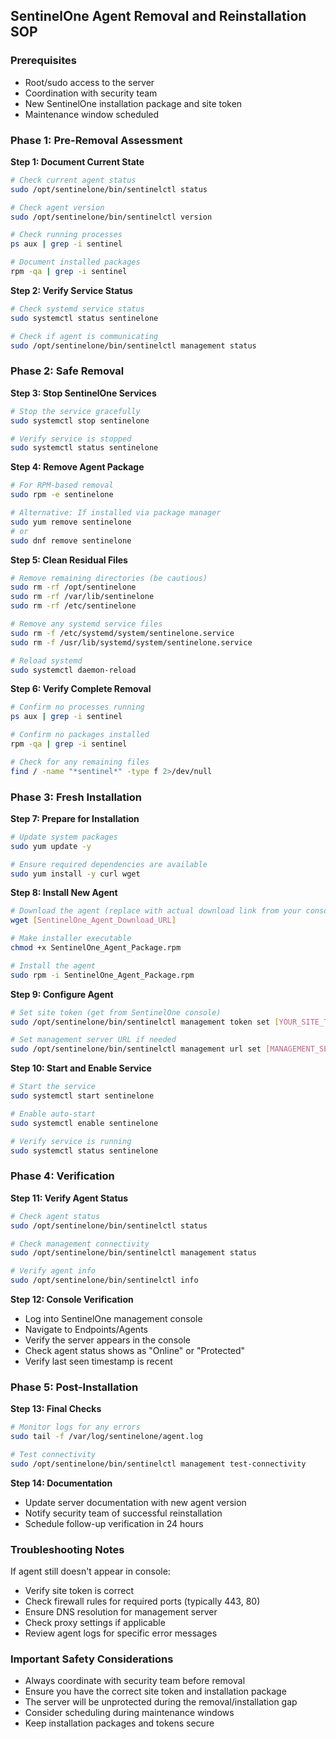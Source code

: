 ## SentinelOne Agent Removal and Reinstallation SOP

### Prerequisites

- Root/sudo access to the server
- Coordination with security team
- New SentinelOne installation package and site token
- Maintenance window scheduled

### Phase 1: Pre-Removal Assessment

**Step 1: Document Current State**

```bash
# Check current agent status
sudo /opt/sentinelone/bin/sentinelctl status

# Check agent version
sudo /opt/sentinelone/bin/sentinelctl version

# Check running processes
ps aux | grep -i sentinel

# Document installed packages
rpm -qa | grep -i sentinel

```

**Step 2: Verify Service Status**

```bash
# Check systemd service status
sudo systemctl status sentinelone

# Check if agent is communicating
sudo /opt/sentinelone/bin/sentinelctl management status

```

### Phase 2: Safe Removal

**Step 3: Stop SentinelOne Services**

```bash
# Stop the service gracefully
sudo systemctl stop sentinelone

# Verify service is stopped
sudo systemctl status sentinelone

```

**Step 4: Remove Agent Package**

```bash
# For RPM-based removal
sudo rpm -e sentinelone

# Alternative: If installed via package manager
sudo yum remove sentinelone
# or
sudo dnf remove sentinelone

```

**Step 5: Clean Residual Files**

```bash
# Remove remaining directories (be cautious)
sudo rm -rf /opt/sentinelone
sudo rm -rf /var/lib/sentinelone
sudo rm -rf /etc/sentinelone

# Remove any systemd service files
sudo rm -f /etc/systemd/system/sentinelone.service
sudo rm -f /usr/lib/systemd/system/sentinelone.service

# Reload systemd
sudo systemctl daemon-reload

```

**Step 6: Verify Complete Removal**

```bash
# Confirm no processes running
ps aux | grep -i sentinel

# Confirm no packages installed
rpm -qa | grep -i sentinel

# Check for any remaining files
find / -name "*sentinel*" -type f 2>/dev/null

```

### Phase 3: Fresh Installation

**Step 7: Prepare for Installation**

```bash
# Update system packages
sudo yum update -y

# Ensure required dependencies are available
sudo yum install -y curl wget

```

**Step 8: Install New Agent**

```bash
# Download the agent (replace with actual download link from your console)
wget [SentinelOne_Agent_Download_URL]

# Make installer executable
chmod +x SentinelOne_Agent_Package.rpm

# Install the agent
sudo rpm -i SentinelOne_Agent_Package.rpm

```

**Step 9: Configure Agent**

```bash
# Set site token (get from SentinelOne console)
sudo /opt/sentinelone/bin/sentinelctl management token set [YOUR_SITE_TOKEN]

# Set management server URL if needed
sudo /opt/sentinelone/bin/sentinelctl management url set [MANAGEMENT_SERVER_URL]

```

**Step 10: Start and Enable Service**

```bash
# Start the service
sudo systemctl start sentinelone

# Enable auto-start
sudo systemctl enable sentinelone

# Verify service is running
sudo systemctl status sentinelone

```

### Phase 4: Verification

**Step 11: Verify Agent Status**

```bash
# Check agent status
sudo /opt/sentinelone/bin/sentinelctl status

# Check management connectivity
sudo /opt/sentinelone/bin/sentinelctl management status

# Verify agent info
sudo /opt/sentinelone/bin/sentinelctl info

```

**Step 12: Console Verification**

- Log into SentinelOne management console
- Navigate to Endpoints/Agents
- Verify the server appears in the console
- Check agent status shows as "Online" or "Protected"
- Verify last seen timestamp is recent

### Phase 5: Post-Installation

**Step 13: Final Checks**

```bash
# Monitor logs for any errors
sudo tail -f /var/log/sentinelone/agent.log

# Test connectivity
sudo /opt/sentinelone/bin/sentinelctl management test-connectivity

```

**Step 14: Documentation**

- Update server documentation with new agent version
- Notify security team of successful reinstallation
- Schedule follow-up verification in 24 hours

### Troubleshooting Notes

If agent still doesn't appear in console:

- Verify site token is correct
- Check firewall rules for required ports (typically 443, 80)
- Ensure DNS resolution for management server
- Check proxy settings if applicable
- Review agent logs for specific error messages

### Important Safety Considerations

- Always coordinate with security team before removal
- Ensure you have the correct site token and installation package
- The server will be unprotected during the removal/installation gap
- Consider scheduling during maintenance windows
- Keep installation packages and tokens secure